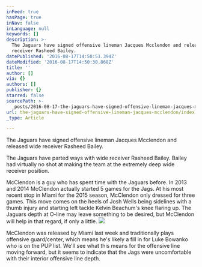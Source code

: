 ```yaml
---
inFeed: true
hasPage: true
inNav: false
inLanguage: null
keywords: []
description: >-
  The Jaguars have signed offensive lineman Jacques Mcclendon and released wide
  receiver Rasheed Bailey. 
datePublished: '2016-08-17T14:50:51.394Z'
dateModified: '2016-08-17T14:50:30.868Z'
title: ''
author: []
via: {}
authors: []
publisher: {}
starred: false
sourcePath: >-
  _posts/2016-08-17-the-jaguars-have-signed-offensive-lineman-jacques-mcclendon.md
url: the-jaguars-have-signed-offensive-lineman-jacques-mcclendon/index.html
_type: Article

---
```

The Jaguars have signed offensive lineman Jacques Mcclendon and released wide receiver Rasheed Bailey. 

The Jaguars have parted ways with wide receiver Rasheed Bailey. Bailey had virtually no shot at making the team at the extremely deep wide receiver position. 

McClendon is a guy who has spent time with the Jaguars before. In 2013 and 2014 McClendon actually started 5 games for the Jags. At his most recent stop in Miami for the 2015 season, McClendon only dressed for three games. This move comes on the heels of Josh Wells being sidelines with a thumb injury and starting left tackle Kelvin Beachum's knee flaring up. The Jaguars depth at O-line may leave something to be desired, but McClendon will help in that regard, if only a little. ![](https://the-grid-user-content.s3-us-west-2.amazonaws.com/08860235-2770-40cd-9e3a-2a2b0909fdc2.jpg)

McClendon was released by Miami last week and traditionally plays offensive guard/center, which means he's likely a fill in for Luke Bowanko who is on the PUP list. We'll see what this means for the offensive line moving forward, but it seems to indicate that the Jags were uncomfortable with their interior offensive line depth.